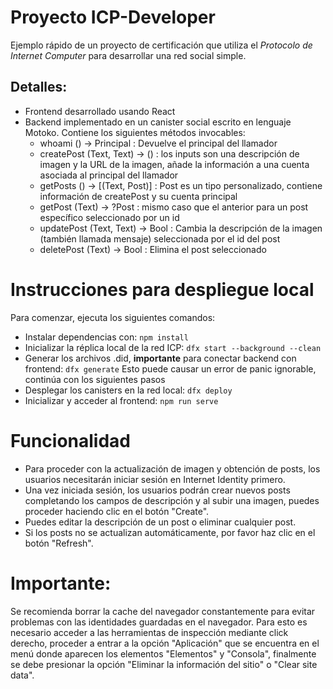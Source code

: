 # Proyecto ICP-Developer  
Ejemplo rápido de un proyecto de certificación que utiliza el *Protocolo de Internet Computer* para desarrollar una red social simple.

## Detalles:
* Frontend desarrollado usando React
* Backend implementado en un canister social escrito en lenguaje Motoko. Contiene los siguientes métodos invocables:
    *  whoami () -> Principal : Devuelve el principal del llamador
    *  createPost (Text, Text) -> () : los inputs son una descripción de imagen y la URL de la imagen, añade la información a una cuenta asociada al principal del llamador
    *  getPosts () -> [(Text, Post)] : Post es un tipo personalizado, contiene información de createPost y su cuenta principal
    *  getPost (Text) -> ?Post : mismo caso que el anterior para un post específico seleccionado por un id
    *  updatePost (Text, Text) -> Bool : Cambia la descripción de la imagen (también llamada mensaje) seleccionada por el id del post
    *  deletePost (Text) -> Bool : Elimina el post seleccionado

# Instrucciones para despliegue local
Para comenzar, ejecuta los siguientes comandos:
* Instalar dependencias con: `npm install`
* Inicializar la réplica local de la red ICP: `dfx start --background --clean`
* Generar los archivos .did, **importante** para conectar backend con frontend: `dfx generate` Esto puede causar un error de panic ignorable, continúa con los siguientes pasos
* Desplegar los canisters en la red local: `dfx deploy`
* Inicializar y acceder al frontend: `npm run serve`

# Funcionalidad
* Para proceder con la actualización de imagen y obtención de posts, los usuarios necesitarán iniciar sesión en Internet Identity primero.
* Una vez iniciada sesión, los usuarios podrán crear nuevos posts completando los campos de descripción y al subir una imagen, puedes proceder haciendo clic en el botón "Create".
* Puedes editar la descripción de un post o eliminar cualquier post.
* Si los posts no se actualizan automáticamente, por favor haz clic en el botón "Refresh".

# Importante:
Se recomienda borrar la cache del navegador constantemente para evitar problemas con las identidades guardadas en el navegador. Para esto es necesario acceder a las herramientas de inspección mediante click derecho, proceder a entrar a la opción "Aplicación" que se encuentra en el menú donde aparecen los elementos "Elementos" y "Consola", finalmente se debe presionar la opción "Eliminar la información del sitio" o "Clear site data".
